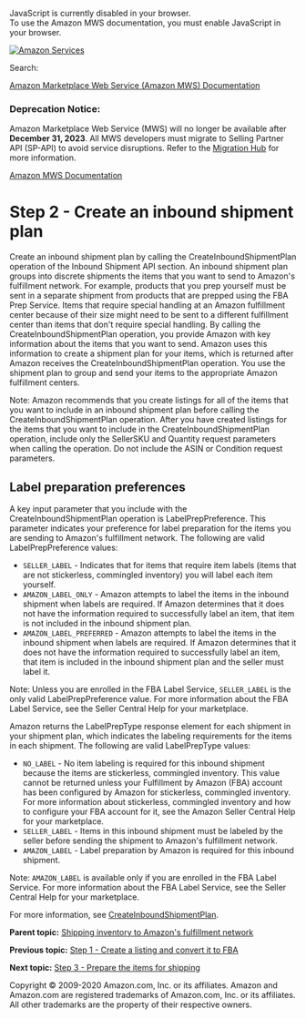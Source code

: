<div id="MWSDX_noscript">

JavaScript is currently disabled in your browser.  
To use the Amazon MWS documentation, you must enable JavaScript in your
browser.

</div>

<div id="MWSDX_divtop">

[![Amazon
Services](https://images-na.ssl-images-amazon.com/images/G/08/mwsportal/fr_FR/amazonservices.gif "Amazon Services")](http://services.amazon.fr)

<div id="MWSDX_search">

<span id="MWSDX_searchlbl">Search:</span>

</div>

  
<span id="MWSDX_titlebar">[Amazon Marketplace Web Service (Amazon MWS)
Documentation](https://developer.amazonservices.fr/gp/mws/docs.html)</span>
<span id="MWSDX_dep_notice"></span>

### Deprecation Notice:

Amazon Marketplace Web Service (MWS) will no longer be available after
**December 31, 2023**. All MWS developers must migrate to Selling
Partner API (SP-API) to avoid service disruptions. Refer to the
[Migration
Hub](https://developer-docs.amazon.com/sp-api/page/migration-hub) for
more information.

</div>

<div id="MWSDX_divbottom">

<div id="MWSDX_divleft">

<div id="MWSDX_toc">

</div>

</div>

<div id="MWSDX_divright">

<div id="MWSDX_content">

<span id="MWSDX_breadcrumbs">[Amazon MWS
Documentation](https://developer.amazonservices.fr/gp/mws/docs.html)</span>

# Step 2 - Create an inbound shipment plan

<div class="body conbody">

Create an inbound shipment plan by calling the <span
class="keyword apiname">CreateInboundShipmentPlan</span> operation of
the Inbound Shipment API section. An inbound shipment plan groups into
discrete shipments the items that you want to send to <span
class="ph">Amazon's fulfillment network</span>. For example, products
that you prep yourself must be sent in a separate shipment from products
that are prepped using the FBA Prep Service. Items that require special
handling at an <span class="ph">Amazon fulfillment center</span> because
of their size might need to be sent to a different fulfillment center
than items that don't require special handling. By calling the <span
class="keyword apiname">CreateInboundShipmentPlan</span> operation, you
provide Amazon with key information about the items that you want to
send. Amazon uses this information to create a shipment plan for your
items, which is returned after Amazon receives the <span
class="keyword apiname">CreateInboundShipmentPlan</span> operation. You
use the shipment plan to group and send your items to the appropriate
<span class="ph">Amazon fulfillment center</span>s.

<div class="note note">

<span class="notetitle">Note:</span> <span class="ph">Amazon recommends
that you create listings for all of the items that you want to include
in an inbound shipment plan before calling the <span
class="keyword apiname">CreateInboundShipmentPlan</span> operation.
After you have created listings for the items that you want to include
in the <span class="keyword apiname">CreateInboundShipmentPlan</span>
operation, include only the <span
class="keyword parmname">SellerSKU</span> and <span
class="keyword parmname">Quantity</span> request parameters when calling
the operation. Do not include the <span
class="keyword parmname">ASIN</span> or <span
class="keyword parmname">Condition</span> request parameters.</span>

</div>

<div class="section">

## Label preparation preferences

A key input parameter that you include with the <span
class="keyword apiname">CreateInboundShipmentPlan</span> operation is
<span class="keyword parmname">LabelPrepPreference</span>. This
parameter indicates your preference for label preparation for the items
you are sending to <span class="ph">Amazon's fulfillment network</span>.
The following are valid <span
class="keyword parmname">LabelPrepPreference</span> values:

-   `SELLER_LABEL` - Indicates that for items that require item labels
    (items that are not stickerless, commingled inventory) you will
    label each item yourself.
-   `AMAZON_LABEL_ONLY` - Amazon attempts to label the items in the
    inbound shipment when labels are required. If Amazon determines that
    it does not have the information required to successfully label an
    item, that item is not included in the inbound shipment plan.
-   `AMAZON_LABEL_PREFERRED` - Amazon attempts to label the items in the
    inbound shipment when labels are required. If Amazon determines that
    it does not have the information required to successfully label an
    item, that item is included in the inbound shipment plan and the
    seller must label it.

<div class="note note">

<span class="notetitle">Note:</span> Unless you are enrolled in the FBA
Label Service, `SELLER_LABEL` is the only valid <span
class="keyword parmname">LabelPrepPreference</span> value. For more
information about the FBA Label Service, see the Seller Central Help for
your marketplace.

</div>

Amazon returns the <span class="keyword parmname">LabelPrepType</span>
response element for each shipment in your shipment plan, which
indicates the labeling requirements for the items in each shipment. The
following are valid <span class="keyword parmname">LabelPrepType</span>
values:

-   `NO_LABEL` - No item labeling is required for this inbound shipment
    because the items are stickerless, commingled inventory. This value
    cannot be returned unless your <span class="ph">Fulfillment by
    Amazon (FBA)</span> account has been configured by Amazon for
    stickerless, commingled inventory. For more information about
    stickerless, commingled inventory and how to configure your FBA
    account for it, see the Amazon Seller Central Help for your
    marketplace.
-   `SELLER_LABEL` - Items in this inbound shipment must be labeled by
    the seller before sending the shipment to <span class="ph">Amazon's
    fulfillment network</span>.
-   `AMAZON_LABEL` - Label preparation by Amazon is required for this
    inbound shipment.

<div class="note note">

<span class="notetitle">Note:</span> `AMAZON_LABEL` is available only if
you are enrolled in the FBA Label Service. For more information about
the FBA Label Service, see the Seller Central Help for your marketplace.

</div>

For more information, see
<a href="../fba_inbound/FBAInbound_CreateInboundShipmentPlan.md" class="xref">CreateInboundShipmentPlan</a>.

</div>

</div>

<div class="related-links">

<div class="familylinks">

<div class="parentlink">

**Parent topic:**
<a href="../fba_guide/FBAGuide_ShipInventoryToAFN.md" class="link">Shipping inventory to Amazon's fulfillment network</a>

</div>

<div class="previouslink">

**Previous topic:**
<a href="../fba_guide/FBAGuide_CreateListing.md" class="link">Step 1 - Create a listing and convert it to FBA</a>

</div>

<div class="nextlink">

**Next topic:**
<a href="../fba_guide/FBAGuide_PrepareItems.md" class="link">Step 3 - Prepare the items for shipping</a>

</div>

</div>

</div>

<div id="MWSDX_footer">

Copyright © 2009-2020 Amazon.com, Inc. or its affiliates. Amazon and
Amazon.com are registered trademarks of Amazon.com, Inc. or its
affiliates. All other trademarks are the property of their respective
owners.

</div>

</div>

</div>

<div style="clear: both;">

</div>

</div>
